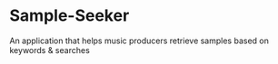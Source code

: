 # Sample-Seeker
An application that helps music producers retrieve samples based on keywords &amp; searches
